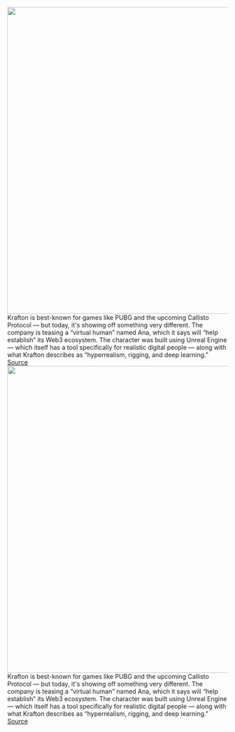 <img src='https://cdn.vox-cdn.com/thumbor/ZoP1djLfjT3qQCr-PQJ_VNVX_uE=/0x0:1993x1121/1200x800/filters:focal(838x402:1156x720)/cdn.vox-cdn.com/uploads/chorus_image/image/70979057/Photo_1_KRATFON_s_ANA.0.jpg' width='700px' /><br/>
Krafton is best-known for games like PUBG and the upcoming Callisto Protocol — but today, it's showing off something very different. The company is teasing a “virtual human” named Ana, which it says will “help establish” its Web3 ecosystem. The character was built using Unreal Engine — which itself has a tool specifically for realistic digital people — along with what Krafton describes as “hyperrealism, rigging, and deep learning.”
<a href='https://www.theverge.com/2022/6/15/23169463/krafton-virtual-human-ana'> Source <a/><img src='https://cdn.vox-cdn.com/thumbor/ZoP1djLfjT3qQCr-PQJ_VNVX_uE=/0x0:1993x1121/1200x800/filters:focal(838x402:1156x720)/cdn.vox-cdn.com/uploads/chorus_image/image/70979057/Photo_1_KRATFON_s_ANA.0.jpg' width='700px' /><br/>
Krafton is best-known for games like PUBG and the upcoming Callisto Protocol — but today, it's showing off something very different. The company is teasing a “virtual human” named Ana, which it says will “help establish” its Web3 ecosystem. The character was built using Unreal Engine — which itself has a tool specifically for realistic digital people — along with what Krafton describes as “hyperrealism, rigging, and deep learning.”
<a href='https://www.theverge.com/2022/6/15/23169463/krafton-virtual-human-ana'> Source <a/>